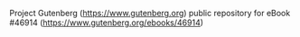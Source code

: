 Project Gutenberg (https://www.gutenberg.org) public repository for eBook #46914 (https://www.gutenberg.org/ebooks/46914)

